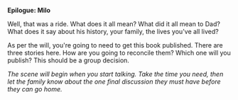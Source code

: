 **Epilogue: Milo**

Well, that was a ride.  What does it all mean?  What did it all mean to Dad?  What does it say about his history, your family, the lives you've all lived?

As per the will, you're going to need to get this book published.  There are three stories here.  How are you going to reconcile them?  Which one will you publish?  This should be a group decision.

_The scene will begin when you start talking.  Take the time you need, then let the family know about the one final discussion they must have before they can go home._
